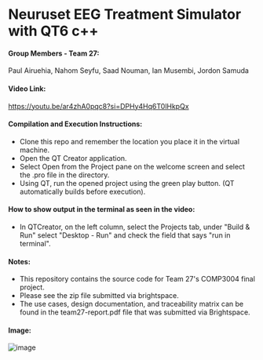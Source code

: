 # Neuruset EEG Treatment Simulator with QT6 c++
#### Group Members - Team 27: 
Paul Airuehia,
Nahom Seyfu,
Saad Nouman,
Ian Musembi,
Jordon Samuda

#### Video Link: 
https://youtu.be/ar4zhA0pqc8?si=DPHy4Hq6T0lHkpQx

#### Compilation and Execution Instructions:
- Clone this repo and remember the location you place it in the virtual machine. 
- Open the QT Creator application.
- Select Open from the Project pane on the welcome screen and select the .pro file in the directory.
- Using QT, run the opened project using the green play button. (QT automatically builds before execution).

#### How to show output in the terminal as seen in the video:
- In QTCreator, on the left column, select the Projects tab, under "Build & Run" select "Desktop - Run" and check the field that says "run in terminal".

#### Notes:
- This repository contains the source code for Team 27's COMP3004 final project.
- Please see the zip file submitted via brightspace.
- The use cases, design documentation, and traceability matrix can be found in the team27-report.pdf file that was submitted via Brightspace.

#### Image:
![image](https://github.com/osasuair/COMP3004_final_project/assets/82743452/db7d6bc5-ba09-49e8-a6ac-79e7de6694b1)

  
  
